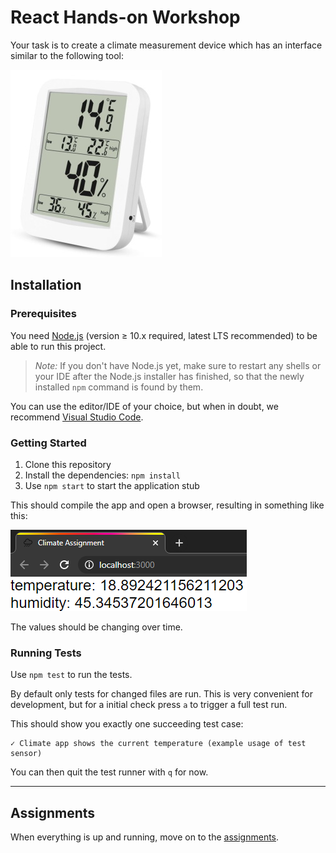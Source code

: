 # React Hands-on Workshop

Your task is to create a climate measurement device which has an interface
similar to the following tool:

![thermometer showing temperature and humidity, including low/high](thermo.jpg)

## Installation

### Prerequisites

You need [Node.js](https://nodejs.org) (version ≥ 10.x required, latest LTS
recommended) to be able to run this project.

> *Note:* If you don't have Node.js yet, make sure to restart any shells or your
> IDE after the Node.js installer has finished, so that the newly installed
> `npm` command is found by them.

You can use the editor/IDE of your choice, but when in doubt, we recommend
[Visual Studio Code](https://code.visualstudio.com/).

### Getting Started

1. Clone this repository
2. Install the dependencies: `npm install`
3. Use `npm start` to start the application stub

This should compile the app and open a browser, resulting in something like
this:

![example screenshot of app in its initial state](app-stub.png)

The values should be changing over time.

### Running Tests

Use `npm test` to run the tests.

By default only tests for changed files are run. This is very convenient for
development, but for a initial check press `a` to trigger a full test run.

This should show you exactly one succeeding test case:

```text
✓ Climate app shows the current temperature (example usage of test sensor)
```

You can then quit the test runner with `q` for now.

---

## Assignments

When everything is up and running, move on to the [assignments](assignments.md).
